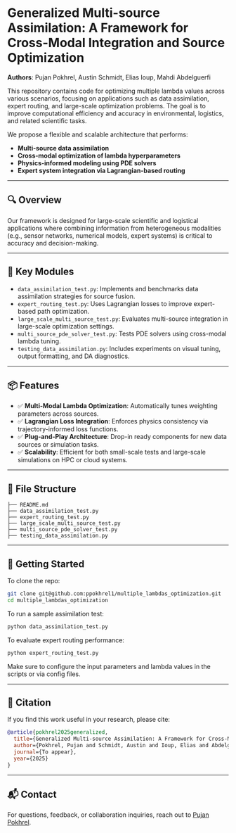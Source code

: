# Generalized Multi-source Assimilation: A Framework for Cross-Modal Integration and Source Optimization

**Authors**: Pujan Pokhrel, Austin Schmidt, Elias Ioup, Mahdi Abdelguerfi

This repository contains code for optimizing multiple lambda values across various scenarios, focusing on applications such as data assimilation, expert routing, and large-scale optimization problems. The goal is to improve computational efficiency and accuracy in environmental, logistics, and related scientific tasks.

We propose a flexible and scalable architecture that performs:

- **Multi-source data assimilation**
- **Cross-modal optimization of lambda hyperparameters**
- **Physics-informed modeling using PDE solvers**
- **Expert system integration via Lagrangian-based routing**

---

## 🔍 Overview

Our framework is designed for large-scale scientific and logistical applications where combining information from heterogeneous modalities (e.g., sensor networks, numerical models, expert systems) is critical to accuracy and decision-making.

---

## 🚀 Key Modules

- `data_assimilation_test.py`: Implements and benchmarks data assimilation strategies for source fusion.
- `expert_routing_test.py`: Uses Lagrangian losses to improve expert-based path optimization.
- `large_scale_multi_source_test.py`: Evaluates multi-source integration in large-scale optimization settings.
- `multi_source_pde_solver_test.py`: Tests PDE solvers using cross-modal lambda tuning.
- `testing_data_assimilation.py`: Includes experiments on visual tuning, output formatting, and DA diagnostics.

---

## 📦 Features

- ✅ **Multi-Modal Lambda Optimization**: Automatically tunes weighting parameters across sources.
- ✅ **Lagrangian Loss Integration**: Enforces physics consistency via trajectory-informed loss functions.
- ✅ **Plug-and-Play Architecture**: Drop-in ready components for new data sources or simulation tasks.
- ✅ **Scalability**: Efficient for both small-scale tests and large-scale simulations on HPC or cloud systems.

---

## 📁 File Structure

```
├── README.md
├── data_assimilation_test.py
├── expert_routing_test.py
├── large_scale_multi_source_test.py
├── multi_source_pde_solver_test.py
├── testing_data_assimilation.py
```

---

## 🧪 Getting Started

To clone the repo:

```bash
git clone git@github.com:ppokhrel1/multiple_lambdas_optimization.git
cd multiple_lambdas_optimization
```

To run a sample assimilation test:

```bash
python data_assimilation_test.py
```

To evaluate expert routing performance:

```bash
python expert_routing_test.py
```

Make sure to configure the input parameters and lambda values in the scripts or via config files.

---

## 🧠 Citation

If you find this work useful in your research, please cite:

```bibtex
@article{pokhrel2025generalized,
  title={Generalized Multi-source Assimilation: A Framework for Cross-Modal Integration and Source Optimization},
  author={Pokhrel, Pujan and Schmidt, Austin and Ioup, Elias and Abdelguerfi, Mahdi},
  journal={To appear},
  year={2025}
}
```

---

## 📬 Contact

For questions, feedback, or collaboration inquiries, reach out to [Pujan Pokhrel](mailto:pujan@pokhrel.org).

